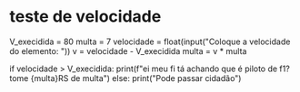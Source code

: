 # teste de velocidade

V_execidida = 80 
multa = 7 
velocidade = float(input("Coloque a velocidade do elemento: ")) 
v = velocidade - V_execidida 
multa = v * multa 

if velocidade > V_execidida:
    print(f"ei meu fi tá achando que é piloto de f1? tome {multa}RS de multa") 
else: print("Pode passar cidadão")
